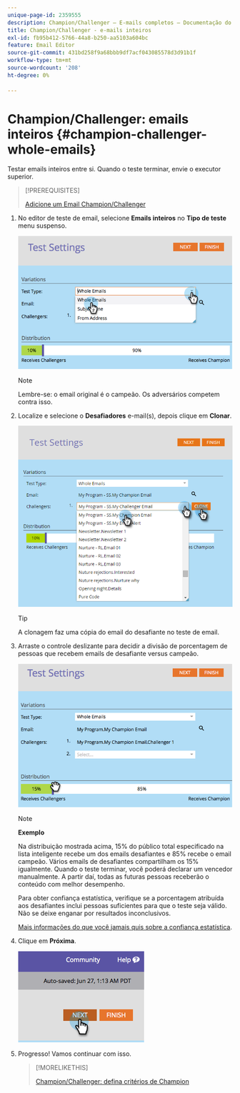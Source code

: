```yaml
---
unique-page-id: 2359555
description: Champion/Challenger — E-mails completos — Documentação do Marketo — Documentação do produto
title: Champion/Challenger - e-mails inteiros
exl-id: fb95b412-5766-44a8-b250-aa5103a604bc
feature: Email Editor
source-git-commit: 431bd258f9a68bbb9df7acf043085578d3d91b1f
workflow-type: tm+mt
source-wordcount: '208'
ht-degree: 0%

---
```


# Champion/Challenger: emails inteiros {#champion-challenger-whole-emails}

Testar emails inteiros entre si. Quando o teste terminar, envie o executor superior.

>[!PREREQUISITES]
>
>[Adicione um Email Champion/Challenger](/help/marketo/product-docs/email-marketing/general/functions-in-the-editor/email-tests-champion-challenger/add-an-email-champion-challenger.md)

1. No editor de teste de email, selecione **Emails inteiros** no **Tipo de teste** menu suspenso.

   ![](assets/image2014-9-12-16-3a39-3a14.png)

   >[!NOTE]
   >
   >Lembre-se: o email original é o campeão. Os adversários competem contra isso.

1. Localize e selecione o **Desafiadores** e-mail(s), depois clique em **Clonar**.

   ![](assets/image2015-8-10-11-3a46-3a28.png)

   >[!TIP]
   >
   >A clonagem faz uma cópia do email do desafiante no teste de email.

1. Arraste o controle deslizante para decidir a divisão de porcentagem de pessoas que recebem emails de desafiante versus campeão.

   ![](assets/image2014-9-12-16-3a41-3a44.png)

   >[!NOTE]
   >
   >**Exemplo**
   >
   >Na distribuição mostrada acima, 15% do público total especificado na lista inteligente recebe um dos emails desafiantes e 85% recebe o email campeão. Vários emails de desafiantes compartilham os 15% igualmente. Quando o teste terminar, você poderá declarar um vencedor manualmente. A partir daí, todas as futuras pessoas receberão o conteúdo com melhor desempenho.

   Para obter confiança estatística, verifique se a porcentagem atribuída aos desafiantes inclui pessoas suficientes para que o teste seja válido. Não se deixe enganar por resultados inconclusivos.

   [Mais informações do que você jamais quis sobre a confiança estatística](https://en.wikipedia.org/wiki/Confidence_interval).

1. Clique em **Próxima**.

   ![](assets/image2014-9-12-16-3a42-3a9.png)

1. Progresso! Vamos continuar com isso.

   >[!MORELIKETHIS]
   >
   >[Champion/Challenger: defina critérios de Champion](/help/marketo/product-docs/email-marketing/general/functions-in-the-editor/email-tests-champion-challenger/champion-challenger-define-champion-criteria.md)
